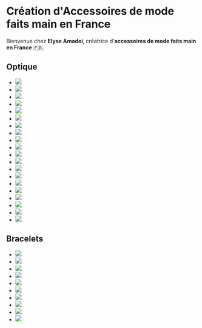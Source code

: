 # Création d'Accessoires de mode faits main en France

Bienvenue chez **Elyse Amadei**, créatrice d'**accessoires de mode faits main en France** :fr:.

## Optique

<style>
    .md-typeset img, .md-typeset svg, .md-typeset video {
        height: 400px;
    }
</style>

<div class="grid cards" markdown>

- ![](assets/images/202308/IMG_6164.jpg)
- ![](assets/images/202308/IMG_7145.jpg)
- ![](assets/images/202308/IMG_7107.jpg)
- ![](assets/images/202308/IMG_6265.jpg)
- ![](assets/images/202308/IMG_7292.jpg)
- ![](assets/images/202308/IMG_7293.jpg)
- ![](assets/images/202308/IMG_7294.jpg)
- ![](assets/images/202308/IMG_7297.jpg)
- ![](assets/images/202308/IMG_7327.jpg)
- ![](assets/images/202308/IMG_7344.jpg)
- ![](assets/images/vitrine/IMG_5873.jpg)
- ![](assets/images/vitrine/IMG_5875.jpg)
- ![](assets/images/vitrine/IMG_5869.jpg)
- ![](assets/images/vitrine/IMG_5888.jpg)
- ![](assets/images/vitrine/IMG_5600.jpg)
- ![](assets/images/vitrine/IMG_5555.jpg)
- ![](assets/images/vitrine/IMG_5578.jpg)
- ![](assets/images/vitrine/IMG_5759.jpg)
- ![](assets/images/vitrine/IMG_5583.jpg)
- ![](assets/images/vitrine/IMG_5878.jpg)

</div>

## Bracelets

<div class="grid cards" markdown>

- ![](assets/images/202308/IMG_6806.jpg)
- ![](assets/images/202308/IMG_6811.jpg)
- ![](assets/images/202308/IMG_6816.jpg)
- ![](assets/images/202308/IMG_6817.jpg)
- ![](assets/images/202308/IMG_6824.jpg)
- ![](assets/images/202308/IMG_6827.jpg)
- ![](assets/images/202308/IMG_6830.jpg)
- ![](assets/images/202308/IMG_6820.jpg)
- ![](assets/images/vitrine/IMG_5967.jpg)
- ![](assets/images/202308/IMG_6814.jpg)

</div>
